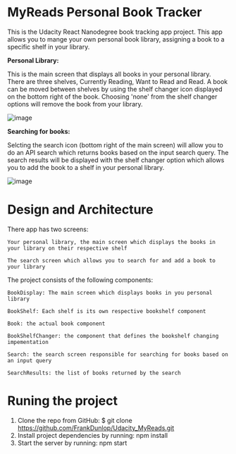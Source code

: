 # MyReads Personal Book Tracker

This is the Udacity React Nanodegree book tracking app project.
This app allows you to mange your own personal book library, assigning a book to a specific shelf in your library.

**Personal Library:**

This is the main screen that displays all books in your personal library. There are three shelves, Currently Reading, Want to Read and Read. 
A book can be moved between shelves by using the shelf changer icon displayed on the bottom right of the book. 
Choosing 'none' from the shelf changer options will remove the book from your library.

![image](https://user-images.githubusercontent.com/1563903/167295232-635635fd-64d0-44b2-85ef-89ab4ba96ddc.png)


**Searching for books:**

Selcting the search icon (bottom right of the main screen) will allow you to do an API search which returns books based on the input search query. 
The search results will be displayed with the shelf changer option which allows you to add the book to a shelf in your personal library.


![image](https://user-images.githubusercontent.com/1563903/167295293-3aeb2406-2ded-4fb7-90ed-abe595fd9b30.png)



# Design and Architecture

There app has two screens:

    Your personal library, the main screen which displays the books in your library on their respective shelf

    The search screen which allows you to search for and add a book to your library

The project consists of the following components:

    BookDisplay: The main screen which displays books in you personal library

    BookShelf: Each shelf is its own respective bookshelf component

    Book: the actual book component

    BookShelfChanger: the component that defines the bookshelf changing impementation

    Search: the search screen responsible for searching for books based on an input query

    SearchResults: the list of books returned by the search

# Runing the project
1. Clone the repo from GitHub: $ git clone https://github.com/FrankDunlop/Udacity_MyReads.git
2. Install project dependencies by running: npm install
3. Start the server by running: npm start

